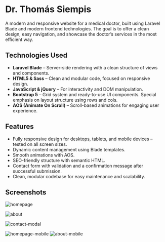 # Dr. Thomás Siempis

A modern and responsive website for a medical doctor, built using Laravel Blade and modern frontend technologies. The goal is to offer a clean design, easy navigation, and showcase the doctor’s services in the most efficient way.

## Technologies Used

- **Laravel Blade** – Server-side rendering with a clean structure of views and components.
- **HTML5 & Sass** – Clean and modular code, focused on responsive design.
- **JavaScript & jQuery** – For interactivity and DOM manipulation.
- **Bootstrap 5** – Grid system and ready-to-use UI components. Special emphasis on layout structure using rows and cols.
- **AOS (Animate On Scroll)** – Scroll-based animations for engaging user experience.

## Features

- Fully responsive design for desktops, tablets, and mobile devices – tested on all screen sizes.
- Dynamic content management using Blade templates.
- Smooth animations with AOS.
- SEO-friendly structure with semantic HTML.
- Contact form with validation and a confirmation message after successful submission.
- Clean, modular codebase for easy maintenance and scalability.


## Screenshots

![homepage](https://github.com/user-attachments/assets/3d30b5f3-962d-496f-9b79-57958df68290)


![about](https://github.com/user-attachments/assets/89b2cee2-d406-4646-b90b-52eac1167136)


![contact-modal](https://github.com/user-attachments/assets/bbc1452b-193c-4526-9823-dc747751e4ae)


![homepage-mobile](https://github.com/user-attachments/assets/68985d9c-627e-4140-af34-a9eae52276bf)
![about-mobile](https://github.com/user-attachments/assets/7a1f38db-806f-427b-85b2-6fc30926d906)


